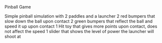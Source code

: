 Pinball Game 

Simple pinball simulation with 2 paddles and a launcher
2 red bumpers that slow down the ball upon contact
2 green bumpers that reflect the ball and speed it up upon contact
1 Hit toy that gives more points upon contact, does not affect the speed
1 slider that shows the level of power the launcher will shoot at
